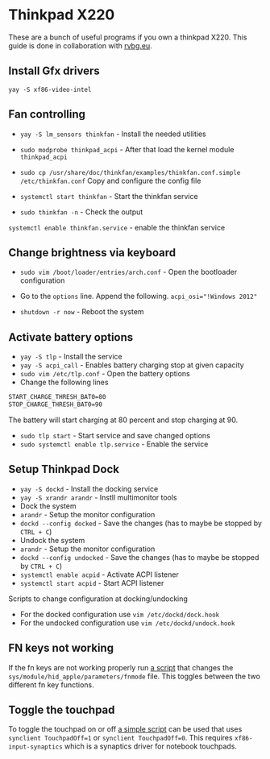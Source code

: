 # Thinkpad X220

These are a bunch of useful programs if you own a thinkpad X220.
This guide is done in collaboration with [rvbg.eu](https://wiki.rvbg.eu).

## Install Gfx drivers

`yay -S xf86-video-intel`

## Fan controlling

- `yay -S lm_sensors thinkfan` - Install the needed utilities

- `sudo modprobe thinkpad_acpi` - After that load the kernel module `thinkpad_acpi`

- `sudo cp /usr/share/doc/thinkfan/examples/thinkfan.conf.simple /etc/thinkfan.conf`
Copy and configure the config file

- `systemctl start thinkfan` - Start the thinkfan service

- `sudo thinkfan -n` - Check the output

`systemctl enable thinkfan.service` - enable the thinkfan service

## Change brightness via keyboard

- `sudo vim /boot/loader/entries/arch.conf` - Open the bootloader configuration
- Go to the `options` line.
Append the following.
`acpi_osi="!Windows 2012"`

- `shutdown -r now` - Reboot the system

## Activate battery options

- `yay -S tlp` - Install the service
- `yay -S acpi_call` - Enables battery charging stop at given capacity
- `sudo vim /etc/tlp.conf` - Open the battery options
- Change the following lines

```txt
START_CHARGE_THRESH_BAT0=80
STOP_CHARGE_THRESH_BAT0=90
```

The battery will start charging at 80 percent and stop charging at 90.

- `sudo tlp start` - Start service and save changed options
- `sudo systemctl enable tlp.service` - Enable the service

## Setup Thinkpad Dock

- `yay -S dockd` - Install the docking service
- `yay -S xrandr arandr` - Instll multimonitor tools
- Dock the system
- `arandr` - Setup the monitor configuration
- `dockd --config docked` - Save the changes (has to maybe be stopped by
`CTRL + C`)
- Undock the system
- `arandr` - Setup the monitor configuration
- `dockd --config undocked` - Save the changes (has to maybe be stopped by
`CTRL + C`)
- `systemctl enable acpid` - Activate ACPI listener
- `systemctl start acpid` - Start ACPI listener

Scripts to change configuration at docking/undocking

- For the docked configuration use `vim /etc/dockd/dock.hook`
- For the undocked configuration use `vim /etc/dockd/undock.hook`

## FN keys not working

If the fn keys are not working properly run 
[a script](https://github.com/tiyn/dotfiles/blob/master/.local/bin/etc/fchange)
that changes the `sys/module/hid_apple/parameters/fnmode` file.
This toggles between the two different fn key functions.

## Toggle the touchpad

To toggle the touchpad on or off 
[a simple script](https://github.com/tiyn/dotfiles/blob/master/.local/bin/tools/dwm/toggletouchpad)
can be used that uses `synclient TouchpadOff=1` or `synclient TouchpadOff=0`.
This requires `xf86-input-synaptics` which is a synaptics driver for 
notebook touchpads.
